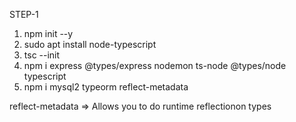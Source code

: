 <!-- @format -->

STEP-1

1. npm init --y
2. sudo apt install node-typescript
3. tsc --init
4. npm i express @types/express nodemon ts-node @types/node typescript
5. npm i mysql2 typeorm reflect-metadata

reflect-metadata => Allows you to do runtime reflectionon types
